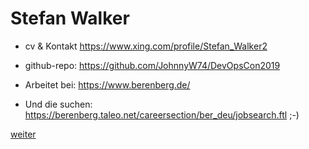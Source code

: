 Stefan Walker
===

* cv & Kontakt https://www.xing.com/profile/Stefan_Walker2

* github-repo: https://github.com/JohnnyW74/DevOpsCon2019

* Arbeitet bei: https://www.berenberg.de/

* Und die suchen: https://berenberg.taleo.net/careersection/ber_deu/jobsearch.ftl ;-)

[weiter](https://github.com/JohnnyW74/DevOpsCon2019/blob/master/doc/02-agenda.md)
